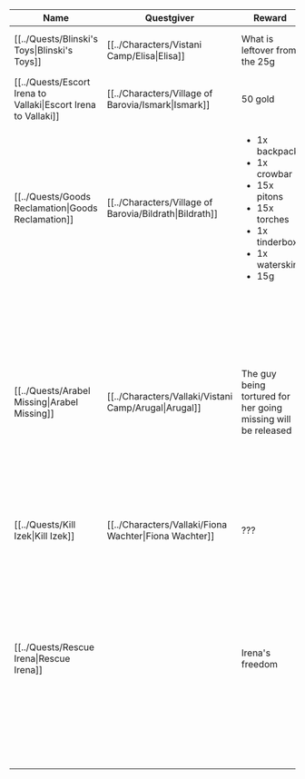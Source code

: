 | Name                                                           | Questgiver                                              | Reward                                                                                                                                        | Location                                                                   | Description                                                                                                                                                                                                                                                                             |
| -------------------------------------------------------------- | ------------------------------------------------------- | --------------------------------------------------------------------------------------------------------------------------------------------- | -------------------------------------------------------------------------- | --------------------------------------------------------------------------------------------------------------------------------------------------------------------------------------------------------------------------------------------------------------------------------------- |
| [[../Quests/Blinski's Toys\|Blinski's Toys]]                   | [[../Characters/Vistani Camp/Elisa\|Elisa]]             | What is leftover from the 25g                                                                                                                 | [[../Locations/Vallaki/index\|Vallaki]]                                  | The town of Vallaki does not allow [[Vistani|Vistani]] visitors, but Elisa wishes to purchase a toy for Arabel, daughter of Augal. She has asked the party to purchase the gift for her. Arabel's favorite color seems to be blue with the 25g that is given by her. Give the toy to Lou Vaash. |
| [[../Quests/Escort Irena to Vallaki\|Escort Irena to Vallaki]] | [[../Characters/Village of Barovia/Ismark\|Ismark]]     | 50 gold                                                                                                                                       | [[../Locations/Vallaki/index\|Vallaki]]                                  | Escort Irena to Velaki                                                                                                                                                                                                                                                                  |
| [[../Quests/Goods Reclamation\|Goods Reclamation]]             | [[../Characters/Village of Barovia/Bildrath\|Bildrath]] | <ul><li>1x backpack</li><li>1x crowbar</li><li>15x pitons</li><li>15x torches</li><li>1x tinderbox</li><li>1x waterskin</li><li>15g</li></ul> | [[../Locations/Village of Barovia/index\|Village of Barovia]] | \-                                                                                                                                                                                                                                                                                      |
| [[../Quests/Arabel Missing\|Arabel Missing]]                   | [[../Characters/Vallaki/Vistani Camp/Arugal\|Arugal]]   | The guy being tortured for her going missing will be released                                                                                 | [[../Locations/Vallaki/St. Andril's Orphanage\|St. Andril's Orphanage]]    | Arugal's daughter, Arabel, has gone missing. The party has been asked to look for her, and it seems like she often visits the orphanage in the nearby city to play with the other children.                                                                                             |
| [[../Quests/Kill Izek\|Kill Izek]]                             | [[../Characters/Vallaki/Fiona Wachter\|Fiona Wachter]]  | ???                                                                                                                                           | [[../Locations/Vallaki/index\|Vallaki]]                                  | Kill Izek so that [[Vallaki|Vallaki]] may come under new management                                                                                                                                                                                                                             |
| [[../Quests/Rescue Irena\|Rescue Irena]]                       |                                                         | Irena's freedom                                                                                                                               | [[../Locations/Vallaki/Reformation Center\|Reformation Center]]            | Irena has been taken captive by Izek and is being held inside the Reformation Center. She is not considered a prisoner, but she still cannot be being treated too well in a place with such a bad reputation.                                                                           |


